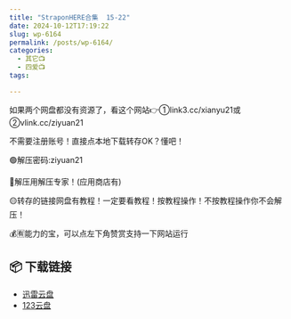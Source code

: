 ```yaml
---
title: "StraponHERE合集  15-22"
date: 2024-10-12T17:19:22
slug: wp-6164
permalink: /posts/wp-6164/
categories:
  - 其它📺
  - 四爱📺
tags:

---
```


如果两个网盘都没有资源了，看这个网站👉①link3.cc/xianyu21或②vlink.cc/ziyuan21

不需要注册账号！直接点本地下载转存OK？懂吧！

🟢解压密码:ziyuan21

🔵解压用解压专家！(应用商店有)

🟡转存的链接网盘有教程！一定要看教程！按教程操作！不按教程操作你不会解压！

💰🈶能力的宝，可以点左下角赞赏支持一下网站运行

## 📦 下载链接
- [迅雷云盘](https://blziyuan21.com/pay-download/6164?key=3068d9f409&down_id=0)
- [123云盘](https://blziyuan21.com/pay-download/6164?key=3068d9f409&down_id=1)

